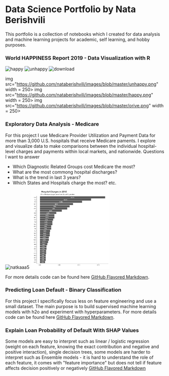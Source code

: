 # Data Science Portfolio by Nata Berishvili

This portfolio is a collection of notebooks which I created for data analysis and machine learning projects for academic, self learning, and hobby purposes.


### World HAPPINESS Report 2019 - Data Visualization with R

![happy](https://user-images.githubusercontent.com/50959111/73110534-bc380c00-3ed4-11ea-9d0b-7fd4750917f4.png)
![unhappy](https://user-images.githubusercontent.com/50959111/73110537-bd693900-3ed4-11ea-8c72-2417b360f29f.png)
![download](https://user-images.githubusercontent.com/50959111/73110538-bf32fc80-3ed4-11ea-8901-6d420b80366c.png)



img src="https://github.com/nataberishvili/images/blob/master/unhappy.png" width = 250>
img src="https://github.com/nataberishvili/images/blob/master/happy.png" width = 250>
img src="https://github.com/nataberishvili/images/blob/master/orive.png" width = 250>


### Exploratory Data Analysis - Medicare

For this project I use Medicare Provider Utilization and Payment Data for more than 3,000 U.S. hospitals that receive Medicare paments. I explore and visualize data to make comparisons between the individual hospital-level charges and payments within local markets, and nationwide. 
Questions I want to answer 

- Which Diagnostic Related Groups cost Medicare the most?
- What are the most commong hospital discharges? 
- What is the trend in last 3 years?
- Which States and Hospitals charge the most? etc.

![natkaaa5](https://user-images.githubusercontent.com/50959111/72954905-1071ad80-3d68-11ea-85aa-8a1ebc4840cf.png) 
<img src="https://github.com/nataberishvili/images/blob/master/2015.png" width = 250>



For more details code can be found here [GitHub Flavored Markdown](https://github.com/nataberishvili/Exploratory_data_analysis_medicarehttps://github.com/nataberishvili/Exploratory_data_analysis_medicare).


### Predicting Loan Default - Binary Classification

For this project I specifically focus less on feature engineering and use a small dataset. The main purpose is to build supervised machine learning models with h2o and experiment with hyperparameters.
For more details code can be found here [GitHub Flavored Markdown](https://github.com/nataberishvili/h2o_rf_gbm_stacked_ensambles_loan_default/blob/master/h2o-rf-gbm-stacked.ipynb).

### Explain Loan Probability of Default With SHAP Values

Some models are easy to interpret such as linear / logistic regression (weight on each feature, knowing the exact contribution and negative and positive interaction), single decision trees, some models are harder to interpret such as Ensemble models - it is hard to understand the role of each feature, it comes with "feature importance" but does not tell if feature affects decision positively or negatively
[GitHub Flavored Markdown](https://github.com/nataberishvili/explain_loan_probabiity_of_default/blob/master/SHAP_VALUES_NATA.ipynb) 
